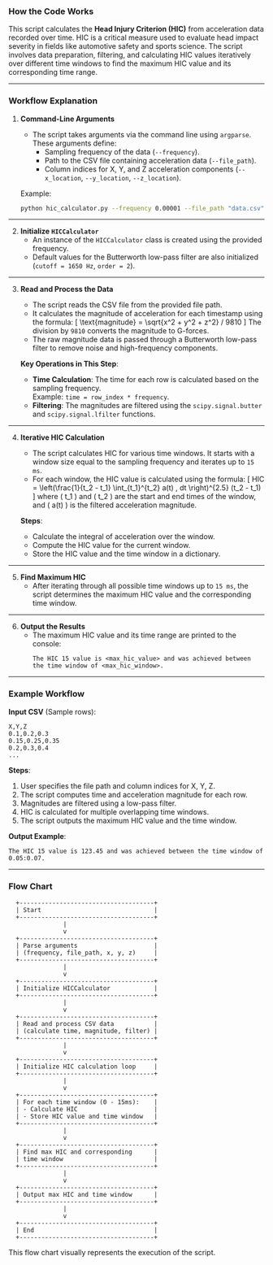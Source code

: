 ### How the Code Works

This script calculates the **Head Injury Criterion (HIC)** from acceleration data recorded over time. HIC is a critical measure used to evaluate head impact severity in fields like automotive safety and sports science. The script involves data preparation, filtering, and calculating HIC values iteratively over different time windows to find the maximum HIC value and its corresponding time range.

---

### Workflow Explanation

1. **Command-Line Arguments**  
   - The script takes arguments via the command line using `argparse`. These arguments define:
     - Sampling frequency of the data (`--frequency`).
     - Path to the CSV file containing acceleration data (`--file_path`).
     - Column indices for X, Y, and Z acceleration components (`--x_location`, `--y_location`, `--z_location`).

   Example:
   ```bash
   python hic_calculator.py --frequency 0.00001 --file_path "data.csv" --x_location 2 --y_location 3 --z_location 4
   ```

---

2. **Initialize `HICCalculator`**  
   - An instance of the `HICCalculator` class is created using the provided frequency.  
   - Default values for the Butterworth low-pass filter are also initialized (`cutoff = 1650 Hz`, `order = 2`).

---

3. **Read and Process the Data**  
   - The script reads the CSV file from the provided file path.  
   - It calculates the magnitude of acceleration for each timestamp using the formula:
     \[
     \text{magnitude} = \sqrt{x^2 + y^2 + z^2} / 9810
     \]
     The division by `9810` converts the magnitude to G-forces.  
   - The raw magnitude data is passed through a Butterworth low-pass filter to remove noise and high-frequency components.

   **Key Operations in This Step**:
   - **Time Calculation**: The time for each row is calculated based on the sampling frequency.  
     Example: `time = row_index * frequency`.
   - **Filtering**: The magnitudes are filtered using the `scipy.signal.butter` and `scipy.signal.lfilter` functions.

---

4. **Iterative HIC Calculation**  
   - The script calculates HIC for various time windows. It starts with a window size equal to the sampling frequency and iterates up to `15 ms`.  
   - For each window, the HIC value is calculated using the formula:
     \[
     HIC = \left(\frac{1}{t_2 - t_1} \int_{t_1}^{t_2} a(t) \, dt \right)^{2.5} (t_2 - t_1)
     \]
     where \( t_1 \) and \( t_2 \) are the start and end times of the window, and \( a(t) \) is the filtered acceleration magnitude.

   **Steps**:
   - Calculate the integral of acceleration over the window.
   - Compute the HIC value for the current window.
   - Store the HIC value and the time window in a dictionary.

---

5. **Find Maximum HIC**  
   - After iterating through all possible time windows up to `15 ms`, the script determines the maximum HIC value and the corresponding time window.

---

6. **Output the Results**  
   - The maximum HIC value and its time range are printed to the console:
     ```
     The HIC 15 value is <max_hic_value> and was achieved between the time window of <max_hic_window>.
     ```

---

### Example Workflow

**Input CSV** (Sample rows):
```csv
X,Y,Z
0.1,0.2,0.3
0.15,0.25,0.35
0.2,0.3,0.4
...
```

**Steps**:
1. User specifies the file path and column indices for X, Y, Z.  
2. The script computes time and acceleration magnitude for each row.
3. Magnitudes are filtered using a low-pass filter.
4. HIC is calculated for multiple overlapping time windows.
5. The script outputs the maximum HIC value and the time window.

**Output Example**:
```
The HIC 15 value is 123.45 and was achieved between the time window of 0.05:0.07.
```

---

### Flow Chart

```plaintext
  +-------------------------------------+
  | Start                               |
  +-------------------------------------+
               |
               v
  +-------------------------------------+
  | Parse arguments                     |
  | (frequency, file_path, x, y, z)     |
  +-------------------------------------+
               |
               v
  +-------------------------------------+
  | Initialize HICCalculator            |
  +-------------------------------------+
               |
               v
  +-------------------------------------+
  | Read and process CSV data           |
  | (calculate time, magnitude, filter) |
  +-------------------------------------+
               |
               v
  +-------------------------------------+
  | Initialize HIC calculation loop     |
  +-------------------------------------+
               |
               v
  +-------------------------------------+
  | For each time window (0 - 15ms):    |
  | - Calculate HIC                     |
  | - Store HIC value and time window   |
  +-------------------------------------+
               |
               v
  +-------------------------------------+
  | Find max HIC and corresponding      |
  | time window                         |
  +-------------------------------------+
               |
               v
  +-------------------------------------+
  | Output max HIC and time window      |
  +-------------------------------------+
               |
               v
  +-------------------------------------+
  | End                                 |
  +-------------------------------------+
```

This flow chart visually represents the execution of the script.
